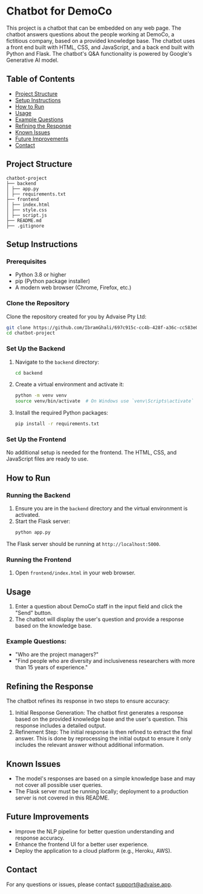 
# Chatbot for DemoCo

This project is a chatbot that can be embedded on any web page. The chatbot answers questions about the people working at DemoCo, a fictitious company, based on a provided knowledge base. The chatbot uses a front end built with HTML, CSS, and JavaScript, and a back end built with Python and Flask. The chatbot's Q&A functionality is powered by Google's Generative AI model.

## Table of Contents
- [Project Structure](#project-structure)
- [Setup Instructions](#setup-instructions)
- [How to Run](#how-to-run)
- [Usage](#usage)
- [Example Questions](#example-questions)
- [Refining the Response](#refining-the-response)
- [Known Issues](#known-issues)
- [Future Improvements](#future-improvements)
- [Contact](#contact)

## Project Structure

```
chatbot-project
├── backend
│ ├── app.py
│ ├── requirements.txt
├── frontend
│ ├── index.html
│ ├── style.css
│ ├── script.js
├── README.md
├── .gitignore
```


## Setup Instructions

### Prerequisites
- Python 3.8 or higher
- pip (Python package installer)
- A modern web browser (Chrome, Firefox, etc.)

### Clone the Repository
Clone the repository created for you by Advaise Pty Ltd:
```bash
git clone https://github.com/IbramGhali/697c915c-cc4b-428f-a36c-cc583e08704d.git
cd chatbot-project

```

### Set Up the Backend

1. Navigate to the `backend` directory:
    ```bash
    cd backend
    ```

2. Create a virtual environment and activate it:
    ```bash
    python -m venv venv
    source venv/bin/activate  # On Windows use `venv\Scripts\activate`
    ```

3. Install the required Python packages:
    ```bash
    pip install -r requirements.txt
    ```

### Set Up the Frontend

No additional setup is needed for the frontend. The HTML, CSS, and JavaScript files are ready to use.

## How to Run

### Running the Backend
1. Ensure you are in the `backend` directory and the virtual environment is activated.
2. Start the Flask server:
    ```bash
    python app.py
    ```

The Flask server should be running at `http://localhost:5000`.

### Running the Frontend
1. Open `frontend/index.html` in your web browser.

## Usage
1. Enter a question about DemoCo staff in the input field and click the "Send" button.
2. The chatbot will display the user's question and provide a response based on the knowledge base.

### Example Questions:
- "Who are the project managers?"
- "Find people who are diversity and inclusiveness researchers with more than 15 years of experience."
## Refining the Response
The chatbot refines its response in two steps to ensure accuracy:
1. Initial Response Generation: The chatbot first generates a response based on the provided knowledge base and the user's question. This response includes a detailed output.
2. Refinement Step: The initial response is then refined to extract the final answer. This is done by reprocessing the initial output to ensure it only includes the relevant answer without additional information.
## Known Issues
- The model's responses are based on a simple knowledge base and may not cover all possible user queries.
- The Flask server must be running locally; deployment to a production server is not covered in this README.

## Future Improvements
- Improve the NLP pipeline for better question understanding and response accuracy.
- Enhance the frontend UI for a better user experience.
- Deploy the application to a cloud platform (e.g., Heroku, AWS).

## Contact
For any questions or issues, please contact support@advaise.app.


